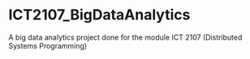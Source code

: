 # ICT2107_BigDataAnalytics
A big data analytics project done for the module ICT 2107 (Distributed Systems Programming)
